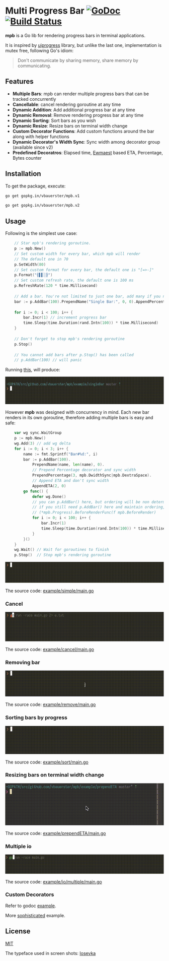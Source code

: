 # Multi Progress Bar [![GoDoc](https://godoc.org/github.com/vbauerster/mpb?status.svg)](https://godoc.org/github.com/vbauerster/mpb) [![Build Status](https://travis-ci.org/vbauerster/mpb.svg?branch=master)](https://travis-ci.org/vbauerster/mpb)

**mpb** is a Go lib for rendering progress bars in terminal applications.

It is inspired by [uiprogress](https://github.com/gosuri/uiprogress) library,
but unlike the last one, implementation is mutex free, following Go's idiom:

> Don't communicate by sharing memory, share memory by communicating.

## Features

* __Multiple Bars__: mpb can render multiple progress bars that can be tracked concurrently
* __Cancellable__: cancel rendering goroutine at any time
* __Dynamic Addition__:  Add additional progress bar at any time
* __Dynamic Removal__:  Remove rendering progress bar at any time
* __Dynamic Sorting__:  Sort bars as you wish
* __Dynamic Resize__:  Resize bars on terminal width change
* __Custom Decorator Functions__: Add custom functions around the bar along with helper functions
* __Dynamic Decorator's Width Sync__:  Sync width among decorator group (available since v2)
* __Predefined Decoratros__: Elapsed time, [Ewmaest](https://github.com/dgryski/trifles/tree/master/ewmaest) based ETA, Percentage, Bytes counter

## Installation

To get the package, execute:

```sh
go get gopkg.in/vbauerster/mpb.v1
```

```sh
go get gopkg.in/vbauerster/mpb.v2
```

## Usage

Following is the simplest use case:

```go
	// Star mpb's rendering goroutine.
	p := mpb.New()
	// Set custom width for every bar, which mpb will render
	// The default one in 70
	p.SetWidth(80)
	// Set custom format for every bar, the default one is "[=>-]"
	p.Format("╢▌▌░╟")
	// Set custom refresh rate, the default one is 100 ms
	p.RefreshRate(120 * time.Millisecond)

	// Add a bar. You're not limited to just one bar, add many if you need.
	bar := p.AddBar(100).PrependName("Single Bar:", 0, 0).AppendPercentage(5, 0)

	for i := 0; i < 100; i++ {
		bar.Incr(1) // increment progress bar
		time.Sleep(time.Duration(rand.Intn(100)) * time.Millisecond)
	}

	// Don't forget to stop mpb's rendering goroutine
	p.Stop()

	// You cannot add bars after p.Stop() has been called
	// p.AddBar(100) // will panic
```

Running [this](example/singleBar/main.go), will produce:

![gif](example/gifs/single.gif)

However **mpb** was designed with concurrency in mind. Each new bar renders in its
own goroutine, therefore adding multiple bars is easy and safe:

```go
	var wg sync.WaitGroup
	p := mpb.New()
	wg.Add(3) // add wg delta
	for i := 0; i < 3; i++ {
		name := fmt.Sprintf("Bar#%d:", i)
		bar := p.AddBar(100).
			PrependName(name, len(name), 0).
			// Prepend Percentage decorator and sync width
			PrependPercentage(3, mpb.DwidthSync|mpb.DextraSpace).
			// Append ETA and don't sync width
			AppendETA(2, 0)
		go func() {
			defer wg.Done()
			// you can p.AddBar() here, but ordering will be non deterministic
			// if you still need p.AddBar() here and maintain ordering, use
			// (*mpb.Progress).BeforeRenderFunc(f mpb.BeforeRender)
			for i := 0; i < 100; i++ {
				bar.Incr(1)
				time.Sleep(time.Duration(rand.Intn(100)) * time.Millisecond)
			}
		}()
	}
	wg.Wait() // Wait for goroutines to finish
	p.Stop()  // Stop mpb's rendering goroutine
```

![simple.gif](example/gifs/simple.gif)

The source code: [example/simple/main.go](example/simple/main.go)

### Cancel

![cancel.gif](example/gifs/cancel.gif)

The source code: [example/cancel/main.go](example/cancel/main.go)

### Removing bar

![remove.gif](example/gifs/remove.gif)

The source code: [example/remove/main.go](example/remove/main.go)

### Sorting bars by progress

![sort.gif](example/gifs/sort.gif)

The source code: [example/sort/main.go](example/sort/main.go)

### Resizing bars on terminal width change

![resize.gif](example/gifs/resize.gif)

The source code: [example/prependETA/main.go](example/prependETA/main.go)

### Multiple io

![io-multiple.gif](example/gifs/io-multiple.gif)

The source code: [example/io/multiple/main.go](example/io/multiple/main.go)

### Custom Decorators

Refer to godoc [example](https://godoc.org/github.com/vbauerster/mpb#example-Bar-PrependFunc).

More [sophisticated](https://github.com/vbauerster/getparty/blob/master/cmd/getparty/decorator.go) example.

## License

[MIT](https://github.com/vbauerster/mpb/blob/master/LICENSE)

The typeface used in screen shots: [Iosevka](https://be5invis.github.io/Iosevka)
